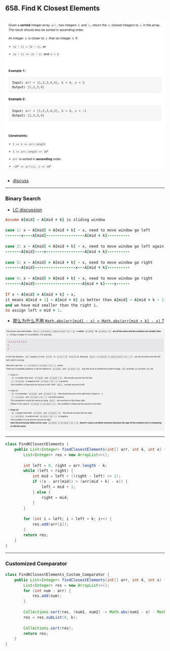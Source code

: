 ## 658. Find K Closest Elements
![](img/2022-12-10-17-51-54.png)
---

- [discuss](https://leetcode.com/problems/find-k-closest-elements/discuss/106426/JavaC%2B%2BPython-Binary-Search-O(log(N-K)-%2B-K))
---

### Binary Search

- [LC discussion](https://leetcode.com/problems/find-k-closest-elements/solutions/106426/java-c-python-binary-search-o-log-n-k-k/#:~:text=4-,%5BJava/C%2B%2B/Python%5D%20Binary%20Search%2C%20O(log(N%2DK)%20%2B%20K),-lee215)

```ruby
Assume A[mid] ~ A[mid + k] is sliding window

case 1: x - A[mid] < A[mid + k] - x, need to move window go left
-------x----A[mid]-----------------A[mid + k]----------

case 2: x - A[mid] < A[mid + k] - x, need to move window go left again
-------A[mid]----x-----------------A[mid + k]----------

case 3: x - A[mid] > A[mid + k] - x, need to move window go right
-------A[mid]------------------x---A[mid + k]----------

case 4: x - A[mid] > A[mid + k] - x, need to move window go right
-------A[mid]---------------------A[mid + k]----x------

If x - A[mid] > A[mid + k] - x,
it means A[mid + 1] ~ A[mid + k] is better than A[mid] ~ A[mid + k - 1],
and we have mid smaller than the right i.
So assign left = mid + 1.
```


- [那么为什么不用 `Math.abs(arr[mid] - x) < Math.abs(arr[mid + k] - x)` ?](https://leetcode.com/problems/find-k-closest-elements/editorial/comments/1197180/) 

![](img/2023-08-20-14-50-46.png)


---

```java
class FindKClosestElements {
    public List<Integer> findClosestElements(int[] arr, int k, int x) {
        List<Integer> res = new ArrayList<>();

        int left = 0, right = arr.length - k;
        while (left < right) {
            int mid = left + ((right - left) >> 1);
            if ((x - arr[mid]) > (arr[mid + k] - x)) {
                left = mid + 1;
            } else {
                right = mid;
            }
        }

        for (int i = left; i < left + k; i++) {
            res.add(arr[i]);
        }
        return res;
    }
}
```

---

### Customized Comparator

```java
class FindKClosestElements_Custom_Comparator {
    public List<Integer> findClosestElements(int[] arr, int k, int x) {
        List<Integer> res = new ArrayList<>();
        for (int num : arr) {
            res.add(num);
        }

        Collections.sort(res, (num1, num2) -> Math.abs(num1 - x) - Math.abs(num2 - x));
        res = res.subList(0, k);

        Collections.sort(res);
        return res;
    }
}
```